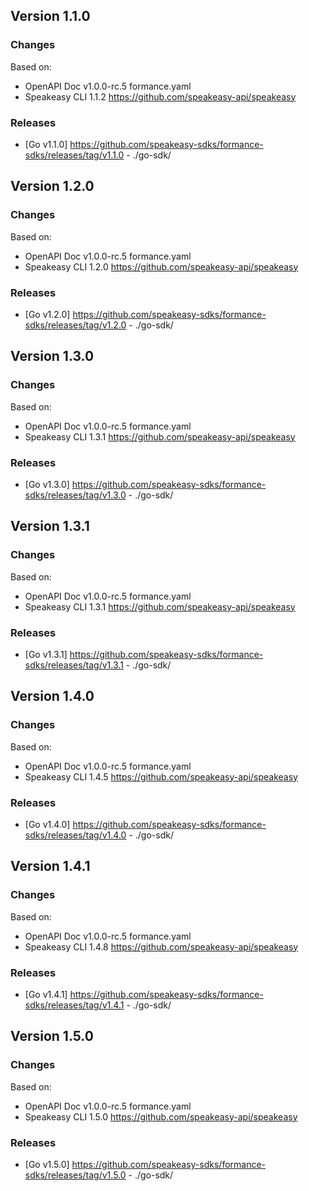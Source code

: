 

## Version 1.1.0
### Changes
Based on:
- OpenAPI Doc v1.0.0-rc.5 formance.yaml
- Speakeasy CLI 1.1.2 https://github.com/speakeasy-api/speakeasy
### Releases
- [Go v1.1.0] https://github.com/speakeasy-sdks/formance-sdks/releases/tag/v1.1.0 - ./go-sdk/

## Version 1.2.0
### Changes
Based on:
- OpenAPI Doc v1.0.0-rc.5 formance.yaml
- Speakeasy CLI 1.2.0 https://github.com/speakeasy-api/speakeasy
### Releases
- [Go v1.2.0] https://github.com/speakeasy-sdks/formance-sdks/releases/tag/v1.2.0 - ./go-sdk/

## Version 1.3.0
### Changes
Based on:
- OpenAPI Doc v1.0.0-rc.5 formance.yaml
- Speakeasy CLI 1.3.1 https://github.com/speakeasy-api/speakeasy
### Releases
- [Go v1.3.0] https://github.com/speakeasy-sdks/formance-sdks/releases/tag/v1.3.0 - ./go-sdk/

## Version 1.3.1
### Changes
Based on:
- OpenAPI Doc v1.0.0-rc.5 formance.yaml
- Speakeasy CLI 1.3.1 https://github.com/speakeasy-api/speakeasy
### Releases
- [Go v1.3.1] https://github.com/speakeasy-sdks/formance-sdks/releases/tag/v1.3.1 - ./go-sdk/

## Version 1.4.0
### Changes
Based on:
- OpenAPI Doc v1.0.0-rc.5 formance.yaml
- Speakeasy CLI 1.4.5 https://github.com/speakeasy-api/speakeasy
### Releases
- [Go v1.4.0] https://github.com/speakeasy-sdks/formance-sdks/releases/tag/v1.4.0 - ./go-sdk/

## Version 1.4.1
### Changes
Based on:
- OpenAPI Doc v1.0.0-rc.5 formance.yaml
- Speakeasy CLI 1.4.8 https://github.com/speakeasy-api/speakeasy
### Releases
- [Go v1.4.1] https://github.com/speakeasy-sdks/formance-sdks/releases/tag/v1.4.1 - ./go-sdk/

## Version 1.5.0
### Changes
Based on:
- OpenAPI Doc v1.0.0-rc.5 formance.yaml
- Speakeasy CLI 1.5.0 https://github.com/speakeasy-api/speakeasy
### Releases
- [Go v1.5.0] https://github.com/speakeasy-sdks/formance-sdks/releases/tag/v1.5.0 - ./go-sdk/